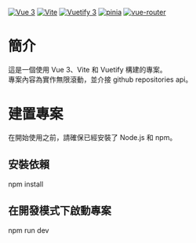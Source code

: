 [![Vue 3](https://img.shields.io/badge/Vue-3-green.svg)](https://vuejs.org/)
[![Vite](https://img.shields.io/badge/Vite-4.5.1-blue.svg)](https://vitejs.dev/)
[![Vuetify 3](https://img.shields.io/badge/Vuetify-3.4.3-purple.svg)](https://vuetifyjs.com/)
[![pinia](https://img.shields.io/badge/pinia-2.0.32-green.svg)](https://pinia.esm.dev/)
[![vue-router](https://img.shields.io/badge/vue--router-4.1.6-blue.svg)](https://router.vuejs.org/)

# 簡介

這是一個使用 Vue 3、Vite 和 Vuetify 構建的專案。  
專案內容為實作無限滾動，並介接 github repositories api。

# 建置專案

在開始使用之前，請確保已經安裝了 Node.js 和 npm。

## 安裝依賴

npm install

## 在開發模式下啟動專案

npm run dev
